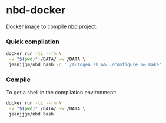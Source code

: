 # nbd-docker
Docker [image](https://hub.docker.com/r/jeanjjgm/nbd) to compile [nbd project](https://github.com/NetworkBlockDevice/nbd).


### Quick compilation
```bash
docker run -ti --rm \
 -v "$(pwd)":/DATA/ -w /DATA \
 jeanjjgm/nbd bash -c './autogen.sh && ./configure && make'
``` 
 
### Compile
To get a shell in the compilation environment:
```bash
docker run -ti --rm \
 -v "$(pwd)":/DATA/ -w /DATA \
 jeanjjgm/nbd bash
```
